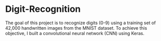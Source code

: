 # Digit-Recognition
The goal of this project is to recognize digits (0-9) using a training set of 42,000 handwritten images from the MNIST dataset.  To achieve this objective, I built a convolutional neural network (CNN) using Keras.
